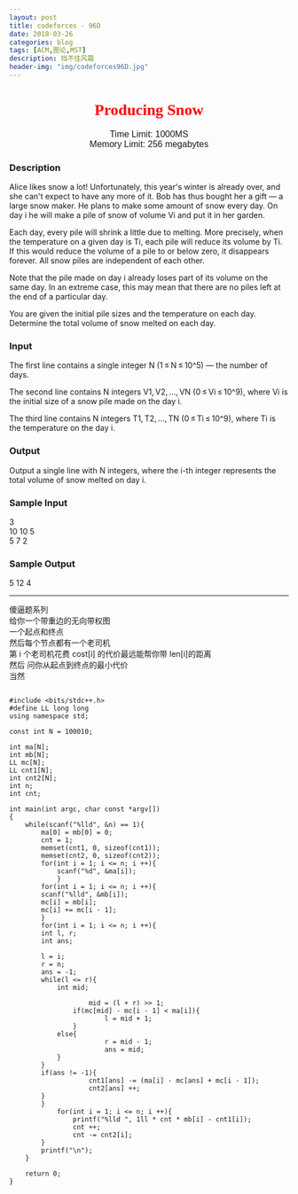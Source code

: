 ```yaml
---
layout: post
title: codeforces - 96D
date: 2018-03-26
categories: blog
tags: [ACM,图论,MST]
description: 挡不住风霜
header-img: "img/codeforces96D.jpg"
---
```





<center><h1><font face="verdana" color="red"> Producing Snow </font></h1></center>

<center><font size="3" face="arial"> Time Limit: 1000MS </font></center>	 
<center><font size="3" face="arial"> Memory Limit: 256 megabytes </font></center>	 	



### Description

Alice likes snow a lot! Unfortunately, this year's winter is already over, and she can't expect to have any more of it. Bob has thus bought her a gift — a large snow maker. He plans to make some amount of snow every day. On day i he will make a pile of snow of volume Vi and put it in her garden.

Each day, every pile will shrink a little due to melting. More precisely, when the temperature on a given day is Ti, each pile will reduce its volume by Ti. If this would reduce the volume of a pile to or below zero, it disappears forever. All snow piles are independent of each other.

Note that the pile made on day i already loses part of its volume on the same day. In an extreme case, this may mean that there are no piles left at the end of a particular day.

You are given the initial pile sizes and the temperature on each day. Determine the total volume of snow melted on each day.

### Input

The first line contains a single integer N (1 ≤ N ≤ 10^5) — the number of days.

The second line contains N integers V1, V2, ..., VN (0 ≤ Vi ≤ 10^9), where Vi is the initial size of a snow pile made on the day i.

The third line contains N integers T1, T2, ..., TN (0 ≤ Ti ≤ 10^9), where Ti is the temperature on the day i.

### Output

Output a single line with N integers, where the i-th integer represents the total volume of snow melted on day i.

### Sample Input

3<br>
10 10 5<br>
5 7 2<br>

### Sample Output

5 12 4<br>



***
傻逼题系列<br>
给你一个带重边的无向带权图<br>
一个起点和终点<br>
然后每个节点都有一个老司机<br>
第 i 个老司机花费 cost[i] 的代价最远能帮你带 len[i]的距离<br>
然后
问你从起点到终点的最小代价<br>
当然


<pre><code>
#include &lt;bits/stdc++.h&gt;
#define LL long long
using namespace std;

const int N = 100010;

int ma[N];
int mb[N];
LL mc[N];
LL cnt1[N];
int cnt2[N];
int n;
int cnt;

int main(int argc, char const *argv[])
{
	while(scanf("%lld", &n) == 1){
	    ma[0] = mb[0] = 0;
	    cnt = 1;
	    memset(cnt1, 0, sizeof(cnt1));
	    memset(cnt2, 0, sizeof(cnt2));
	    for(int i = 1; i <= n; i ++){
	    	scanf("%d", &ma[i]);
    	    }
	    for(int i = 1; i <= n; i ++){
		scanf("%lld", &mb[i]);
		mc[i] = mb[i];
		mc[i] += mc[i - 1];
	    }
	    for(int i = 1; i <= n; i ++){
		int l, r;
		int ans;

		l = i;
		r = n;
		ans = -1;
		while(l <= r){
		    int mid;

                    mid = (l + r) >> 1;
	     	    if(mc[mid] - mc[i - 1] < ma[i]){
                        l = mid + 1;
	    	    }
		    else{
                        r = mid - 1;
                        ans = mid;
	  	    }
		}
		if(ans != -1){
                    cnt1[ans] -= (ma[i] - mc[ans] + mc[i - 1]);
                    cnt2[ans] ++;
		}
	    }
    	    for(int i = 1; i <= n; i ++){
                printf("%lld ", 1ll * cnt * mb[i] - cnt1[i]);
                cnt ++;
                cnt -= cnt2[i];
	    }
	    printf("\n");
	}

	return 0;
}

